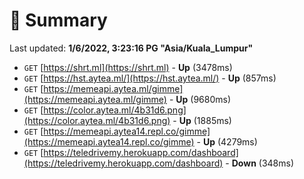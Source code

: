 # 📖 Summary
Last updated: **1/6/2022, 3:23:16 PG "Asia/Kuala_Lumpur"**

- `GET` [https://shrt.ml](https://shrt.ml) - **Up** (3478ms)
- `GET` [https://hst.aytea.ml/](https://hst.aytea.ml/) - **Up** (857ms)
- `GET` [https://memeapi.aytea.ml/gimme](https://memeapi.aytea.ml/gimme) - **Up** (9680ms)
- `GET` [https://color.aytea.ml/4b31d6.png](https://color.aytea.ml/4b31d6.png) - **Up** (1885ms)
- `GET` [https://memeapi.aytea14.repl.co/gimme](https://memeapi.aytea14.repl.co/gimme) - **Up** (4279ms)
- `GET` [https://teledrivemy.herokuapp.com/dashboard](https://teledrivemy.herokuapp.com/dashboard) - **Down** (348ms)
